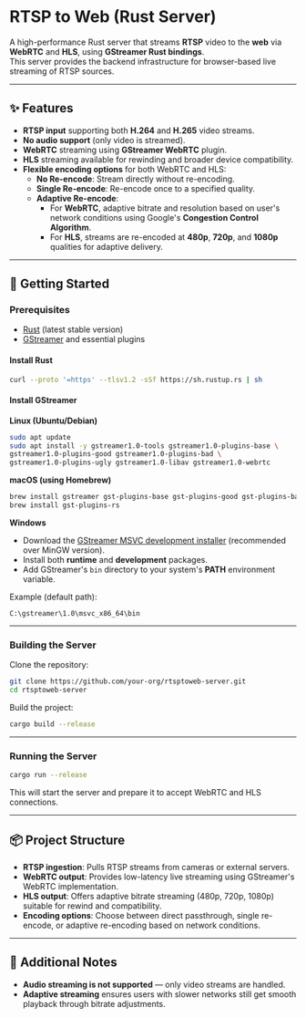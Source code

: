# RTSP to Web (Rust Server)

A high-performance Rust server that streams **RTSP** video to the **web** via **WebRTC** and **HLS**, using **GStreamer Rust bindings**.  
This server provides the backend infrastructure for browser-based live streaming of RTSP sources.

---

## ✨ Features

- **RTSP input** supporting both **H.264** and **H.265** video streams.
- **No audio support** (only video is streamed).
- **WebRTC** streaming using **GStreamer WebRTC** plugin.
- **HLS** streaming available for rewinding and broader device compatibility.
- **Flexible encoding options** for both WebRTC and HLS:
    - **No Re-encode**: Stream directly without re-encoding.
    - **Single Re-encode**: Re-encode once to a specified quality.
    - **Adaptive Re-encode**:
        - For **WebRTC**, adaptive bitrate and resolution based on user's network conditions using Google's **Congestion Control Algorithm**.
        - For **HLS**, streams are re-encoded at **480p**, **720p**, and **1080p** qualities for adaptive delivery.

---

## 🚀 Getting Started

### Prerequisites

- [Rust](https://rustup.rs/) (latest stable version)
- [GStreamer](https://gstreamer.freedesktop.org/) and essential plugins

#### Install Rust

```bash
curl --proto '=https' --tlsv1.2 -sSf https://sh.rustup.rs | sh
```

#### Install GStreamer

**Linux (Ubuntu/Debian)**

```bash
sudo apt update
sudo apt install -y gstreamer1.0-tools gstreamer1.0-plugins-base \
gstreamer1.0-plugins-good gstreamer1.0-plugins-bad \
gstreamer1.0-plugins-ugly gstreamer1.0-libav gstreamer1.0-webrtc
```

**macOS (using Homebrew)**

```bash
brew install gstreamer gst-plugins-base gst-plugins-good gst-plugins-bad gst-plugins-ugly gst-libav
brew install gst-plugins-rs
```

**Windows**

- Download the [GStreamer MSVC development installer](https://gstreamer.freedesktop.org/download/) (recommended over MinGW version).
- Install both **runtime** and **development** packages.
- Add GStreamer's `bin` directory to your system's **PATH** environment variable.

Example (default path):

```
C:\gstreamer\1.0\msvc_x86_64\bin
```

---

### Building the Server

Clone the repository:

```bash
git clone https://github.com/your-org/rtsptoweb-server.git
cd rtsptoweb-server
```

Build the project:

```bash
cargo build --release
```

---

### Running the Server

```bash
cargo run --release
```

This will start the server and prepare it to accept WebRTC and HLS connections.

---

## 📦 Project Structure

- **RTSP ingestion**: Pulls RTSP streams from cameras or external servers.
- **WebRTC output**: Provides low-latency live streaming using GStreamer's WebRTC implementation.
- **HLS output**: Offers adaptive bitrate streaming (480p, 720p, 1080p) suitable for rewind and compatibility.
- **Encoding options**: Choose between direct passthrough, single re-encode, or adaptive re-encoding based on network conditions.

---

## 🔗 Additional Notes

- **Audio streaming is not supported** — only video streams are handled.
- **Adaptive streaming** ensures users with slower networks still get smooth playback through bitrate adjustments.

